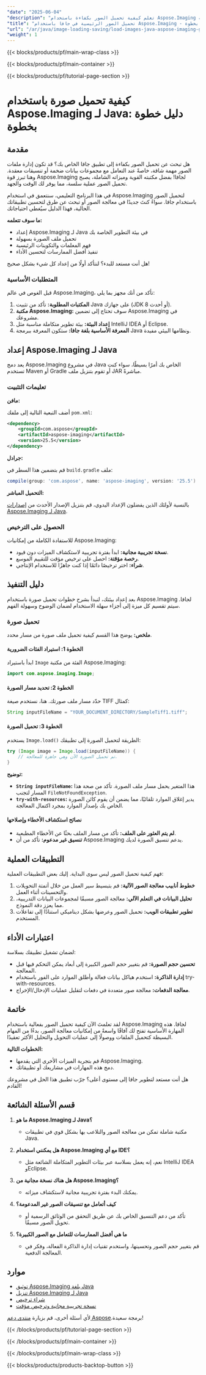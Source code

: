 ```yaml
---
"date": "2025-06-04"
"description": "تعلم كيفية تحميل الصور بكفاءة باستخدام Aspose.Imaging لجافا. يغطي هذا الدليل الإعداد وتقنيات التحميل وأفضل الممارسات لمعالجة الصور بسلاسة."
"title": "تحميل الصور الرئيسية في جافا باستخدام Aspose.Imaging - دليل خطوة بخطوة"
"url": "/ar/java/image-loading-saving/load-images-java-aspose-imaging-guide/"
"weight": 1
---
```


{{< blocks/products/pf/main-wrap-class >}}

{{< blocks/products/pf/main-container >}}

{{< blocks/products/pf/tutorial-page-section >}}
# كيفية تحميل صورة باستخدام Aspose.Imaging لـ Java: دليل خطوة بخطوة

## مقدمة

هل تبحث عن تحميل الصور بكفاءة إلى تطبيق جافا الخاص بك؟ قد تكون إدارة ملفات الصور مهمة شاقة، خاصةً عند التعامل مع مجموعات بيانات ضخمة أو تنسيقات معقدة. وهنا تبرز قوة Aspose.Imaging لجافا! بفضل مكتبته القوية وميزاته الشاملة، يصبح تحميل الصور عملية سلسة، مما يوفر لك الوقت والجهد.

في هذا البرنامج التعليمي، سنتعمق في استخدام Aspose.Imaging لتحميل الصور باستخدام جافا. سواءً كنتَ جديدًا في معالجة الصور أو تبحث عن طرق لتحسين تطبيقاتك الحالية، فهذا الدليل سيُغطي احتياجاتك.

**ما سوف تتعلمه:**
- إعداد Aspose.Imaging لـ Java في بيئة التطوير الخاصة بك
- تحميل ملف الصورة بسهولة
- فهم المعلمات والتكوينات الرئيسية
- تنفيذ أفضل الممارسات لتحسين الأداء

هل أنت مستعد للبدء؟ لنتأكد أولًا من إعداد كل شيء بشكل صحيح!

### المتطلبات الأساسية

قبل الغوص في عالم Aspose.Imaging، تأكد من أنك مجهز بما يلي:

1. **المكتبات المطلوبة:** تأكد من تثبيت Java على جهازك (JDK 8 أو أحدث).
2. **مكتبة Aspose.Imaging:** سوف تحتاج إلى تضمين Aspose.Imaging في مشروعك.
3. **إعداد البيئة:** بيئة تطوير متكاملة مناسبة مثل IntelliJ IDEA أو Eclipse.
4. **المعرفة الأساسية بلغة جافا:** ستكون المعرفة ببرمجة Java ونظامها البيئي مفيدة.

## إعداد Aspose.Imaging لـ Java

يعد دمج Aspose.Imaging في مشروع Java الخاص بك أمرًا بسيطًا، سواء كنت تستخدم Maven أو Gradle أو تقوم بتنزيل ملف JAR مباشرةً.

### تعليمات التثبيت

**مافن:**

أضف التبعية التالية إلى ملفك `pom.xml`:

```xml
<dependency>
    <groupId>com.aspose</groupId>
    <artifactId>aspose-imaging</artifactId>
    <version>25.5</version>
</dependency>
```

**جرادل:**

قم بتضمين هذا السطر في `build.gradle` ملف:

```gradle
compile(group: 'com.aspose', name: 'aspose-imaging', version: '25.5')
```

**التحميل المباشر:**

بالنسبة لأولئك الذين يفضلون الإعداد اليدوي، قم بتنزيل الإصدار الأحدث من [إصدارات Aspose.Imaging لـ Java](https://releases.aspose.com/imaging/java/).

### الحصول على الترخيص

للاستفادة الكاملة من إمكانيات Aspose.Imaging:

- **نسخة تجريبية مجانية:** ابدأ بفترة تجريبية لاستكشاف الميزات دون قيود.
- **رخصة مؤقتة:** احصل على ترخيص مؤقت للتقييم الموسع.
- **شراء:** اختر ترخيصًا دائمًا إذا كنت جاهزًا للاستخدام الإنتاجي.

## دليل التنفيذ

بعد إعداد بيئتك، لنبدأ بشرح خطوات تحميل صورة باستخدام Aspose.Imaging لجافا. سيتم تقسيم كل ميزة إلى أجزاء سهلة الاستخدام لضمان الوضوح وسهولة الفهم.

### تحميل صورة

**ملخص:** يوضح هذا القسم كيفية تحميل ملف صورة من مسار محدد.

#### الخطوة 1: استيراد الفئات الضرورية
ابدأ باستيراد `Image` الفئة من مكتبة Aspose.Imaging:

```java
import com.aspose.imaging.Image;
```

#### الخطوة 2: تحديد مسار الصورة
حدّد مسار ملف صورتك. هنا، نستخدم صيغة TIFF كمثال:

```java
String inputFileName = "YOUR_DOCUMENT_DIRECTORY/SampleTiff1.tiff";
```

#### الخطوة 3: تحميل الصورة
يستخدم `Image.load()` الطريقة لتحميل الصورة إلى تطبيقك:

```java
try (Image image = Image.load(inputFileName)) {
    // تم تحميل الصورة الآن وهي جاهزة للمعالجة.
}
```

**توضيح:** 
- **`String inputFileName`:** هذا المتغير يحمل مسار ملف الصورة. تأكد من صحة هذا المسار لتجنب `FileNotFoundException`.
- **`try-with-resources`:** يدير إغلاق الموارد تلقائيًا، مما يضمن أن يقوم كائن الصورة الخاص بك بإصدار الموارد بمجرد اكتمال المعالجة.

#### نصائح استكشاف الأخطاء وإصلاحها
- **لم يتم العثور على الملف:** تأكد من مسار الملف بحثًا عن الأخطاء المطبعية.
- **تنسيق غير مدعوم:** تأكد من أن Aspose.Imaging يدعم تنسيق الصورة لديك.

## التطبيقات العملية

فهم كيفية تحميل الصور ليس سوى البداية. إليك بعض التطبيقات العملية:

1. **خطوط أنابيب معالجة الصور الآلية:** قم بتبسيط سير العمل من خلال أتمتة التحويلات والتحسينات أثناء العمل.
2. **تحليل البيانات في التعلم الآلي:** معالجة الصور مسبقًا لمجموعات البيانات التدريبية، مما يعزز دقة النموذج.
3. **تطوير تطبيقات الويب:** تحميل الصور وعرضها بشكل ديناميكي استنادًا إلى تفاعلات المستخدم.

## اعتبارات الأداء

لضمان تشغيل تطبيقك بسلاسة:

- **تحسين حجم الصورة:** قم بتغيير حجم الصور الكبيرة إلى أبعاد يمكن التحكم فيها قبل المعالجة.
- **إدارة الذاكرة:** استخدم هياكل بيانات فعالة وأطلق الموارد على الفور باستخدام try-with-resources.
- **معالجة الدفعات:** معالجة صور متعددة في دفعات لتقليل عمليات الإدخال/الإخراج.

## خاتمة

لقد تعلمتَ الآن كيفية تحميل الصور بفعالية باستخدام Aspose.Imaging لجافا. هذه المهارة الأساسية تفتح لك آفاقًا واسعةً من إمكانيات معالجة الصور، بدءًا من المهام البسيطة كتحميل الملفات ووصولًا إلى عمليات التحويل والتحليل الأكثر تعقيدًا.

**الخطوات التالية:**
- قم بتجربة الميزات الأخرى التي يقدمها Aspose.Imaging.
- دمج هذه المهارات في مشاريعك أو تطبيقاتك.

هل أنت مستعد لتطوير جافا إلى مستوى أعلى؟ جرّب تطبيق هذا الحل في مشروعك القادم!

## قسم الأسئلة الشائعة

1. **ما هو Aspose.Imaging لـ Java؟**
   - مكتبة شاملة تمكن من معالجة الصور والتلاعب بها بشكل قوي في تطبيقات Java.

2. **هل يمكنني استخدام Aspose.Imaging مع أي IDE؟**
   - نعم، إنه يعمل بسلاسة عبر بيئات التطوير المتكاملة الشائعة مثل IntelliJ IDEA وEclipse.

3. **هل هناك نسخة مجانية من Aspose.Imaging؟**
   - يمكنك البدء بفترة تجريبية مجانية لاستكشاف ميزاته.

4. **كيف أتعامل مع تنسيقات الصور غير المدعومة؟**
   - تأكد من دعم التنسيق الخاص بك عن طريق التحقق من الوثائق الرسمية أو تحويل الصور مسبقًا.

5. **ما هي أفضل الممارسات للتعامل مع الصور الكبيرة؟**
   - قم بتغيير حجم الصور وتحسينها، واستخدم تقنيات إدارة الذاكرة الفعالة، وفكر في المعالجة الدفعية.

## موارد

- [توثيق Aspose.Imaging بلغة Java](https://reference.aspose.com/imaging/java/)
- [تنزيل Aspose.Imaging لـ Java](https://releases.aspose.com/imaging/java/)
- [شراء ترخيص](https://purchase.aspose.com/buy)
- [نسخة تجريبية مجانية وترخيص مؤقت](https://releases.aspose.com/imaging/java/)

لأي أسئلة أخرى، قم بزيارة [منتدى دعم Aspose](https://forum.aspose.com/c/imaging/10).برمجة سعيدة!

{{< /blocks/products/pf/tutorial-page-section >}}

{{< /blocks/products/pf/main-container >}}

{{< /blocks/products/pf/main-wrap-class >}}

{{< blocks/products/products-backtop-button >}}